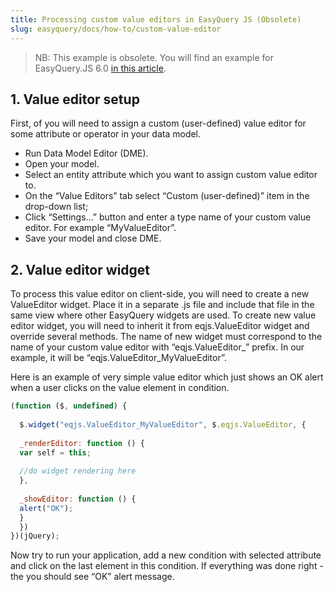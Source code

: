 ```yaml
---
title: Processing custom value editors in EasyQuery JS (Obsolete)
slug: easyquery/docs/how-to/custom-value-editor
---
```



> NB: This example is obsolete. You will find an example for EasyQuery.JS 6.0 [in this article](//$aid/eqdn-qe5isefwfep6).

## 1. Value editor setup

First, of you will need to assign a custom (user-defined) value editor for some attribute or operator in your data model.

* Run Data Model Editor (DME).
* Open your model.
* Select an entity attribute which you want to assign custom value editor to.
* On the “Value Editors” tab select “Custom (user-defined)” item in the drop-down list;
* Click “Settings…” button and enter a type name of your custom value editor. For example “MyValueEditor”.
* Save your model and close DME.

## 2. Value editor widget

To process this value editor on client-side, you will need to create a new ValueEditor widget. Place it in a separate .js file and include that file in the same view where other EasyQuery widgets are used. To create new value editor widget, you will need to inherit it from eqjs.ValueEditor widget and override several methods. The name of new widget must correspond to the name of your custom value editor with “eqjs.ValueEditor_” prefix. In our example, it will be “eqjs.ValueEditor_MyValueEditor”.

Here is an example of very simple value editor which just shows an OK alert when a user clicks on the value element in condition. 

```js
(function ($, undefined) {
 
  $.widget("eqjs.ValueEditor_MyValueEditor", $.eqjs.ValueEditor, {
 
  _renderEditor: function () {
  var self = this;
 
  //do widget rendering here
  },
 
  _showEditor: function () {
  alert("OK");
  }
  })
})(jQuery);
```
Now try to run your application, add a new condition with selected attribute and click on the last element in this condition. If everything was done right - the you should see “OK” alert message.